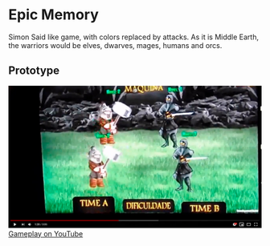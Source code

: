 # Epic Memory

Simon Said like game, with colors replaced by attacks. As it is Middle Earth, the warriors would be elves, dwarves, mages, humans and orcs.

## Prototype

![Epic Memory](docs/epic-memory.jpg)
[Gameplay on YouTube](https://www.youtube.com/watch?v=MqlAyxn9HCs)